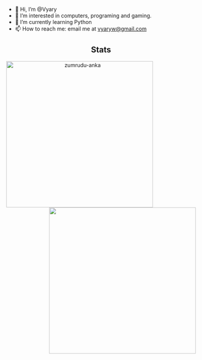 - 👋 Hi, I’m @Vyary
- 👀 I’m interested in computers, programing and gaming.
- 🌱 I’m currently learning Python
- 📫 How to reach me: email me at vyaryw@gmail.com

<h2 align="center">Stats</h2>
<p align=center>
  <div align=center>
    <a href="https://github.com/denvercoder1/github-readme-streak-stats" title="Go to Source">
      <img align="left" width=390 src="https://github-readme-streak-stats.herokuapp.com/?user=vyary&theme=dark&border=61dafb&hide_border=true" alt="zumrudu-anka" />
    </a>
    <a href="https://github.com/anuraghazra/github-readme-stats" title="Go to Source">
      <img align="right" width=390 src="https://github-readme-stats.vercel.app/api?username=vyary&show_icons=true&theme=dark&border_color=61dafb&hide_border=true" />
    </a>
  </div>
</p>

<!---
Vyary/Vyary is a ✨ special ✨ repository because its `README.md` (this file) appears on your GitHub profile.
You can click the Preview link to take a look at your changes.
--->
